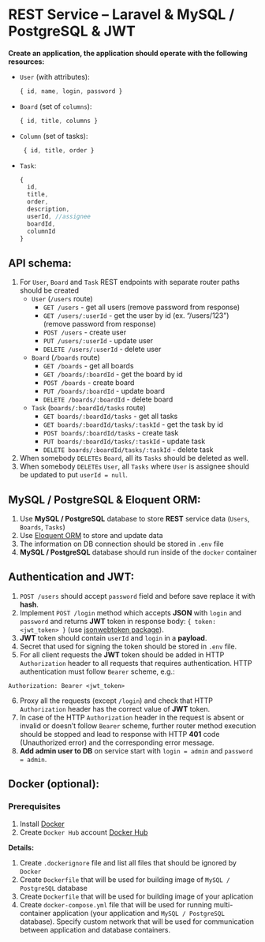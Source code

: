 # REST Service – Laravel & MySQL / PostgreSQL & JWT

**Create an application, the application should operate with the following resources:**

- `User` (with attributes):
  ```javascript
  { id, name, login, password }
  ```
- `Board` (set of `columns`):
  ```javascript
  { id, title, columns }
  ```
- `Column` (set of tasks):
  ```javascript
   { id, title, order }
  ```
- `Task`:
  ```javascript
  {
    id,
    title,
    order,
    description,
    userId, //assignee
    boardId,
    columnId
  }
  ```

## API schema:

1. For `User`, `Board` and `Task` REST endpoints with separate router paths should be created
    * `User` (`/users` route)
      * `GET /users` - get all users (remove password from response)
      * `GET /users/:userId` - get the user by id (ex. “/users/123”) (remove password from response)
      * `POST /users` - create user
      * `PUT /users/:userId` - update user
      * `DELETE /users/:userId` - delete user
    * `Board` (`/boards` route)
      * `GET /boards` - get all boards
      * `GET /boards/:boardId` - get the board by id
      * `POST /boards` - create board
      * `PUT /boards/:boardId` - update board
      * `DELETE /boards/:boardId` - delete board
    * `Task` (`boards/:boardId/tasks` route)
      * `GET boards/:boardId/tasks` - get all tasks
      * `GET boards/:boardId/tasks/:taskId` - get the task by id
      * `POST boards/:boardId/tasks` - create task
      * `PUT boards/:boardId/tasks/:taskId` - update task
      * `DELETE boards/:boardId/tasks/:taskId` - delete task
2. When somebody `DELETEs` `Board`, all its `Tasks` should be deleted as well.
3. When somebody `DELETEs` `User`, all `Tasks` where `User` is assignee should be updated to put `userId = null`.

## MySQL / PostgreSQL & Eloquent ORM:
1. Use **MySQL / PostgreSQL** database to store **REST** service data (`Users`, `Boards`, `Tasks`)
2. Use [Eloquent ORM](https://laravel.com/docs/9.x/eloquent) to store and update data
3. The information on DB connection should be stored in `.env` file
4. **MySQL / PostgreSQL** database should run inside of the `docker` container

## Authentication and JWT:
1. `POST /users` should accept `password` field and before save replace it with **hash**.
2. Implement `POST /login` method which accepts **JSON** with `login` and `password` and returns **JWT** token in response body: `{ token: <jwt_token> }` (use [jsonwebtoken package](https://www.npmjs.com/package/jsonwebtoken)).
3. **JWT** token should contain `userId` and `login` in a **payload**.
4. Secret that used for signing the token should be stored in `.env` file.
5. For all client requests the **JWT** token should be added in HTTP `Authorization` header to all requests that requires authentication. HTTP authentication must follow `Bearer` scheme, e.g.:
  ```
  Authorization: Bearer <jwt_token>
  ```
6. Proxy all the requests (except `/login`) and check that HTTP `Authorization` header has the correct value of **JWT** token.
7. In case of the HTTP `Authorization` header in the request is absent or invalid or doesn’t follow `Bearer` scheme, further router method execution should be stopped and lead to response with HTTP **401** code (Unauthorized error) and the corresponding error message.
8. **Add admin user to DB** on service start with `login = admin` and `password = admin`.

## Docker (optional):

### Prerequisites

1. Install [Docker](https://docs.docker.com/engine/install/)
2. Create `Docker Hub` account [Docker Hub](https://hub.docker.com/)

**Details:**

1. Create `.dockerignore` file and list all files that should be ignored by `Docker`
2. Create `Dockerfile` that will be used for building image of `MySQL / PostgreSQL` database
3. Create `Dockerfile` that will be used for building image of your aplication
4. Create `docker-compose.yml` file that will be used for running multi-container application (your application and `MySQL / PostgreSQL` database). Specify custom network that will be used for communication between application and database containers.
